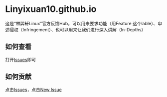 # Linyixuan10.github.io
这是“林羿轩Linux”官方反馈Hub，可以用来要求功能（用Feature 这个lable）、申述侵权（Infringement）、也可以用来让我们进行深入讲解（In-Depths）
## 如何查看
打开[Issues](https://github.com/Linyixuan10/Linyixuan10.github.io/issues)即可
## 如何贡献
点击[Issues](https://github.com/Linyixuan10/Linyixuan10.github.io/issues)，点击[New Issue](https://github.com/Linyixuan10/Linyixuan10.github.io/issues/new/)
